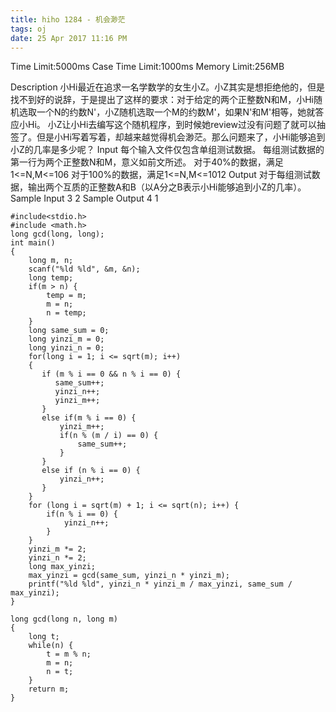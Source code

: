 ```yaml
---
title: hiho 1284 - 机会渺茫
tags: oj
date: 25 Apr 2017 11:16 PM
---
```

Time Limit:5000ms
Case Time Limit:1000ms
Memory Limit:256MB

Description
小Hi最近在追求一名学数学的女生小Z。小Z其实是想拒绝他的，但是找不到好的说辞，于是提出了这样的要求：对于给定的两个正整数N和M，小Hi随机选取一个N的约数N'，小Z随机选取一个M的约数M'，如果N'和M'相等，她就答应小Hi。
小Z让小Hi去编写这个随机程序，到时候她review过没有问题了就可以抽签了。但是小Hi写着写着，却越来越觉得机会渺茫。那么问题来了，小Hi能够追到小Z的几率是多少呢？
Input
每个输入文件仅包含单组测试数据。
每组测试数据的第一行为两个正整数N和M，意义如前文所述。
对于40%的数据，满足1\<=N,M\<=106
对于100%的数据，满足1\<=N,M\<=1012
Output
对于每组测试数据，输出两个互质的正整数A和B（以A分之B表示小Hi能够追到小Z的几率）。
Sample Input
3 2
Sample Output
4 1



```
#include<stdio.h>
#include <math.h>
long gcd(long, long);
int main()
{
    long m, n;
    scanf("%ld %ld", &m, &n);
    long temp;
    if(m > n) {
        temp = m;
        m = n;
        n = temp;
    }
    long same_sum = 0;
    long yinzi_m = 0;
    long yinzi_n = 0;
    for(long i = 1; i <= sqrt(m); i++)
    {
       if (m % i == 0 && n % i == 0) {
          same_sum++;
          yinzi_n++;
          yinzi_m++;
       }
       else if(m % i == 0) {
           yinzi_m++;
           if(n % (m / i) == 0) {
               same_sum++;
           }
       }
       else if (n % i == 0) {
           yinzi_n++;
       }
    }
    for (long i = sqrt(m) + 1; i <= sqrt(n); i++) {
        if(n % i == 0) {
            yinzi_n++;
        }
    }
    yinzi_m *= 2;
    yinzi_n *= 2;
    long max_yinzi;
    max_yinzi = gcd(same_sum, yinzi_n * yinzi_m);
    printf("%ld %ld", yinzi_n * yinzi_m / max_yinzi, same_sum / max_yinzi);
}

long gcd(long n, long m)
{
    long t;
    while(n) {
        t = m % n;
        m = n;
        n = t;
    }
    return m;
}
```